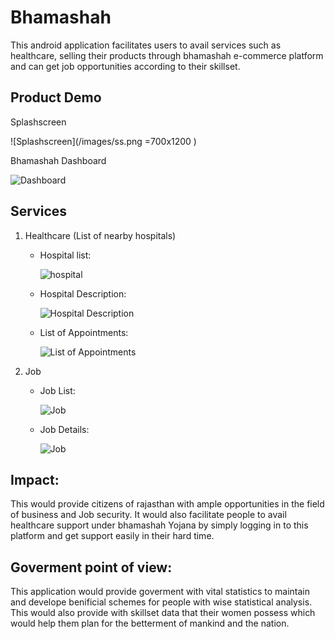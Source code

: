# Bhamashah

This android application facilitates users to avail services such as healthcare, selling their products through bhamashah e-commerce platform and can get job opportunities according to their skillset.

## Product Demo

Splashscreen

![Splashscreen](/images/ss.png =700x1200 )

Bhamashah Dashboard

![Dashboard](/images/dashboard.png)

## Services

1. Healthcare (List of nearby hospitals)

    * Hospital list:

      ![hospital](/images/hospital-list.png)

    * Hospital Description:

      ![Hospital Description](/images/Hospital-description.png)
    
    * List of Appointments:

      ![List of Appointments](/images/List-appointments.png)
2. Job

    * Job List:

      ![Job](/images/Job-list.png)
    
    * Job Details:

        ![Job](/images/Job-details.png)

## Impact: 

This would provide citizens of rajasthan with ample opportunities in the field of business and Job security. It would also facilitate people to avail healthcare support under bhamashah Yojana by simply logging in to this platform and get support easily in their hard time.

## Goverment point of view:

This application would provide goverment with vital statistics to maintain and develope benificial schemes for people with wise statistical analysis. This would also provide with skillset data that their women possess which would help them plan for the betterment of mankind and the nation.
